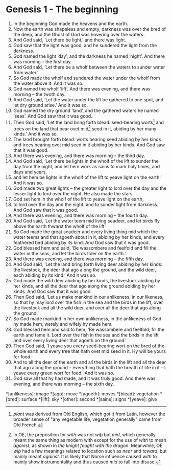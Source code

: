 # Genesis 1 - The beginning

1. In the beginning God made the heavens and the earth.
2. Now the earth was shapeless and empty, darkness was over the bred of the
   deep, and the Ghost of God was hovering over the waters.
3. And God said, ‘Let there be light,’ and there was light.
4. God saw that the light was good, and he sundered the light from the
   darkness.
5. God named the light ‘day’, and the darkness he named ‘night’. And there was
   morning – the first day.
6. And God said, ‘Let there be a wholf between the waters to sunder water from
   water.’
7. So God made the wholf and sundered the water under the wholf from the water
   above it. And it was so.
8. God named the wholf ‘lift’. And there was evening, and there was morning –
   the twoth day.
9. And God said, ‘Let the water under the lift be gathered to one spot, and let
   dry ground arise.’ And it was so.
10. God named the dry ground ‘land’, and the gathered waters he named ‘seas’.
    And God saw that it was good.
11. Then God said, ‘Let the land bring forth blead: seed-bearing worts[^plant]
    and trees on the land that bear ovet mid[^mid] seed in it, abiding by her
    many kinds.’ And it was so.
12. The land brought forth blead: worts bearing seed abiding by her kinds and
    trees bearing ovet mid seed in it abiding by her kinds. And God saw that it
    was good.
13. And there was evening, and there was morning – the third day.
14. And God said, ‘Let there be lights in the wholf of the lift to sunder the
    day from the night, and let hem work as sains to mark holy times, and days
    and years,
15. and let hem be lights in the wholf of the lift to yeave light on the
    earth.’ And it was so.
16. God made two great lights – the greater light to lord over the day and the
    lesser light to lord over the night. He also made the stars.
17. God set hem in the wholf of the lift to yeave light on the earth,
18. to lord over the day and the night, and to sunder light from darkness. And
    God saw that it was good.
19. And there was evening, and there was morning – the fourth day.
20. And God said, ‘Let the water teem mid living seadeer, and let birds fly
    above the earth thwarst the wholf of the lift’
21. So God made the great seadeer and every living thing mid which the water
    teems and that agoeth about in it, abiding by her kinds, and every
    feathered bird abiding by its kind. And God saw that it was good.
22. God blessed hem and said, ‘Be wassombere and feelfold and fill the water in
    the seas, and let the birds tider on the earth.’
23. And there was evening, and there was morning – the fifth day.
24. And God said, ‘Let the land bring forth living deer abiding by her kinds:
    the livestock, the deer that ago along the ground, and the wild deer, each
    abiding by its kind.’ And it was so.
25. God made the wild deer abiding by her kinds, the livestock abiding by her
    kinds, and all the deer that ago along the ground abiding by her kinds. And
    God saw that it was good.
26. Then God said, ‘Let us make mankind in our anlikeness, in our likeness, so
    that hy may lord over the fish in the sea and the birds in the lift, over
    the livestock and all the wild deer, and over all the deer that ago along
    the ground.’
27. So God made mankind in her own anlikeness, in the anlikeness of God hy made
    hem; werely and wifely hy made hem.
28. God blessed hem and said to hem, ‘Be wassombere and feelfold; fill the
    earth and tame it. Lord over the fish in the sea and the birds in the lift
    and over every living deer that agoeth on the ground.’
29. Then God said, ‘I yeave you every seed-bearing wort on the bred of the
    whole earth and every tree that hath ovet mid seed in it. Hy will be yours
    for food.
30. And to all the deer of the earth and all the birds in the lift and all the
    deer that ago along the ground – everything that hath the breath of life in
    it – I yeave every green wort for food.’ And it was so.
31. God saw all that hy had made, and it was truly good. And there was evening,
    and there was morning – the sixth day.

<!-- Abbreviations -->
*[anlikeness]: image
*[ago]: move
*[agoeth]: moves
*[blead]: vegetation
*[bred]: surface
*[lift]: sky
*[other]: second
*[sains]: signs
*[yeave]: give

<!-- Footnotes -->
[^mid]: In OE, the preposition for *with* was not *wiþ* but *mid*, which
    generally meant the same thing as modern with except for the use of *with*
    to mean *against*, as shown in *the knight fought with the dragon*.
    Meanwhile, OE *wiþ* had a few meanings related to location such as *near*
    and *toward*, but mainly meant *against*. It is likely that Norse influence
    caused *with* to mainly show instrumentality and thus caused *mid* to fall
    into disuse.
[^plant]: *plant* was derived from Old English, which got it from Latin,
    however the broader sense of "any vegetable life, vegetation generally"
    came from Old French.

